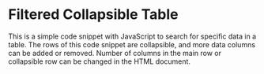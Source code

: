 # Filtered Collapsible Table 
This is a simple code snippet with JavaScript to search for specific data in a table.
The rows of this code snippet are collapsible, and more data columns can be added or removed.
Number of columns in the main row or collapsible row can be changed in the HTML document.